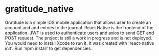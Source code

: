 # gratitude_native

Gratitude is a simple iOS mobile application that allows user to create an account and add entries to the journal.
React Native is the frontend of the application. JWT is used to authenticate users and axios to send GET and POST request.
The project is still a work in progress and is not deployed. You would need to install Xcode to run it.
It was created with 'react-native init'. Run 'npm install' to get dependencies.
